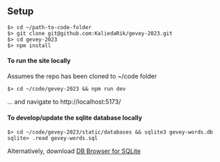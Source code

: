 ## Setup

```
$> cd ~/path-to-code-folder
$> git clone git@github.com:KaliedaRik/gevey-2023.git
$> cd gevey-2023
$> npm install
```

#### To run the site locally
Assumes the repo has been cloned to ~/code folder

``` 
$> cd ~/code/gevey-2023 && npm run dev
```

... and navigate to http://localhost:5173/

#### To develop/update the sqlite database locally

```
$> cd ~/code/gevey-2023/static/databases && sqlite3 gevey-words.db
sqlite> .read gevey-words.sql
```

Alternatively, download [DB Browser for SQLite](https://sqlitebrowser.org/)